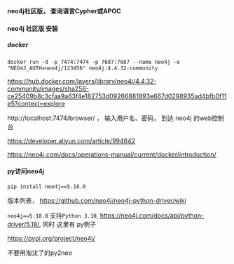 **neo4j社区版， 查询语言Cypher或APOC**
#### neo4j 社区版 安装

##### docker

```shell
docker run -d -p 7474:7474 -p 7687:7687 --name neo4j -e "NEO4J_AUTH=neo4j/123456" neo4j:4.4.32-community
```

https://hub.docker.com/layers/library/neo4j/4.4.32-community/images/sha256-ce25409b8c3cfaa9a63f4e182753d09266881893e667d0298935ad4bfb0f11e5?context=explore


http://localhost:7474/browser/  ， 输入用户名、密码，  到达 neo4j 的web控制台



https://developer.aliyun.com/article/994642

https://neo4j.com/docs/operations-manual/current/docker/introduction/

####  py访问neo4j

```pip install neo4j==5.18.0```

版本列表， https://github.com/neo4j/neo4j-python-driver/wiki

```neo4j==5.18.0``` 支持```Python 3.10```, https://neo4j.com/docs/api/python-driver/5.18/, 同时 这里有 py例子


https://pypi.org/project/neo4j/


不要用淘汰了的py2neo